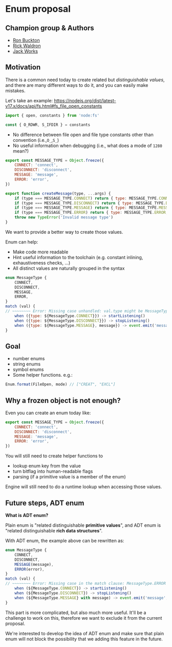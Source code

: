 # Enum proposal

## Champion group & Authors

-   [Ron Buckton](https://github.com/rbuckton/)
-   [Rick Waldron](https://github.com/rwaldron/)
-   [Jack Works](https://github.com/Jack-Works/)

## Motivation

There is a common need today to create related but _distinguishable values_, and there are many different ways to do it,
and you can easily make mistakes.

Let's take an example: https://nodejs.org/dist/latest-v17.x/docs/api/fs.html#fs_file_open_constants

```js
import { open, constants } from 'node:fs'

const { O_RDWR, S_IFDIR } = constants
```

-   No difference between file open and file type constants other than convention (i.e.,`O_`,`S_`)
-   No useful information when debugging (i.e., what does a mode of `1280` mean?)

```js
export const MESSAGE_TYPE = Object.freeze({
    CONNECT: 'connect',
    DISCONNECT: 'disconnect',
    MESSAGE: 'message',
    ERROR: 'error',
})

export function createMessage(type, ...args) {
    if (type === MESSAGE_TYPE.CONNECT) return { type: MESSAGE_TYPE.CONNECT }
    if (type === MESSAGE_TYPE.DISCONNECT) return { type: MESSAGE_TYPE.DISCONNECT }
    if (type === MESSAGE_TYPE.MESSAGE) return { type: MESSAGE_TYPE.MESSAGE, message: args[0] }
    if (type === MESSAGE_TYPE.ERROR) return { type: MESSAGE_TYPE.ERROR, error: args[0] }
    throw new TypeError('Invalid message type')
}
```

We want to provide a better way to create those values.

Enum can help:

-   Make code more readable
-   Hint useful information to the toolchain (e.g. constant inlining, exhaustiveness checks, ...)
-   All distinct values are naturally grouped in the syntax

```js
enum MessageType {
    CONNECT,
    DISCONNECT,
    MESSAGE,
    ERROR,
}
match (val) {
// ~~~~~~~~ Error: Missing case unhandled: val.type might be MessageType.ERROR
    when ({type: ${MessageType.CONNECT}}) -> startListening()
    when ({type: ${MessageType.DISCONNECT}}) -> stopListening()
    when ({type: ${MessageType.MESSAGE}, message}) -> event.emit('message', message)
}
```

## Goal

-   number enums
-   string enums
-   symbol enums
-   Some helper functions. e.g.:

```js
Enum.format(FileOpen, mode) // ["CREAT", "EXCL"]
```

## Why a frozen object is not enough?

Even you can create an enum today like:

```js
export const MESSAGE_TYPE = Object.freeze({
    CONNECT: 'connect',
    DISCONNECT: 'disconnect',
    MESSAGE: 'message',
    ERROR: 'error',
})
```

You will still need to create helper functions to

-   lookup enum key from the value
-   turn bitflag into human-readable flags
-   parsing (if a primitive value is a member of the enum)

Engine will still need to do a runtime lookup when accessing those values.

## Future steps, ADT enum

**What is ADT enum?**

Plain enum is "related distinguishable **primitive values**", and ADT enum is "related distinguishable **rich data
structures**".

With ADT enum, the example above can be rewritten as:

```js
enum MessageType {
    CONNECT,
    DISCONNECT,
    MESSAGE(message),
    ERROR(error),
}
match (val) {
// ~~~~~~~~ Error: Missing case in the match clause: MessageType.ERROR
    when (${MessageType.CONNECT}) -> startListening()
    when (${MessageType.DISCONNECT}) -> stopListening()
    when (${MessageType.MESSAGE} with message) -> event.emit('message', message)
}
```

This part is more complicated, but also much more useful. It'll be a challenge to work on this, therefore we want to
exclude it from the current proposal.

We're interested to develop the idea of ADT enum and make sure that plain enum will not block the possibility that we
adding this feature in the future.
